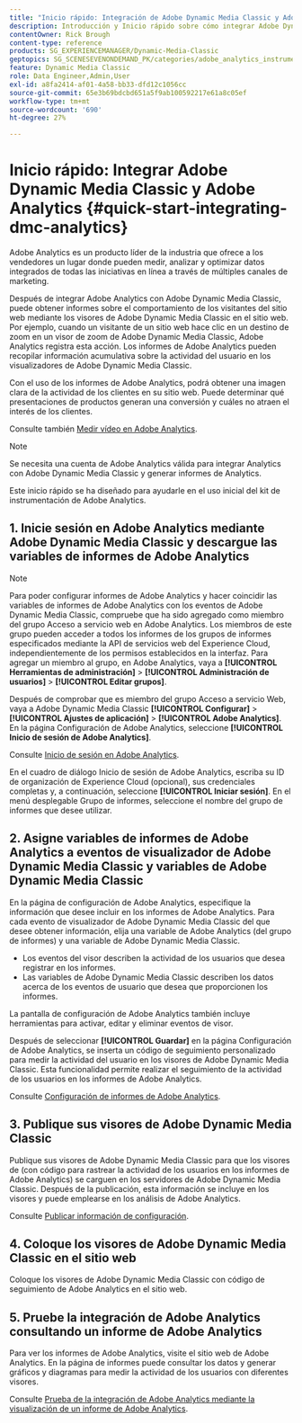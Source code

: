 ```yaml
---
title: "Inicio rápido: Integración de Adobe Dynamic Media Classic y Adobe Analytics"
description: Introducción y Inicio rápido sobre cómo integrar Adobe Dynamic Media Classic y Adobe Analytics para ayudarle a poner en marcha rápidamente.
contentOwner: Rick Brough
content-type: reference
products: SG_EXPERIENCEMANAGER/Dynamic-Media-Classic
geptopics: SG_SCENESEVENONDEMAND_PK/categories/adobe_analytics_instrumentation_kit
feature: Dynamic Media Classic
role: Data Engineer,Admin,User
exl-id: a8fa2414-af01-4a58-bb33-dfd12c1056cc
source-git-commit: 65e3b69bdcbd651a5f9ab100592217e61a8c05ef
workflow-type: tm+mt
source-wordcount: '690'
ht-degree: 27%

---
```


# Inicio rápido: Integrar Adobe Dynamic Media Classic y Adobe Analytics {#quick-start-integrating-dmc-analytics}

Adobe Analytics es un producto líder de la industria que ofrece a los vendedores un lugar donde pueden medir, analizar y optimizar datos integrados de todas las iniciativas en línea a través de múltiples canales de marketing.

Después de integrar Adobe Analytics con Adobe Dynamic Media Classic, puede obtener informes sobre el comportamiento de los visitantes del sitio web mediante los visores de Adobe Dynamic Media Classic en el sitio web. Por ejemplo, cuando un visitante de un sitio web hace clic en un destino de zoom en un visor de zoom de Adobe Dynamic Media Classic, Adobe Analytics registra esta acción. Los informes de Adobe Analytics pueden recopilar información acumulativa sobre la actividad del usuario en los visualizadores de Adobe Dynamic Media Classic.

Con el uso de los informes de Adobe Analytics, podrá obtener una imagen clara de la actividad de los clientes en su sitio web. Puede determinar qué presentaciones de productos generan una conversión y cuáles no atraen el interés de los clientes.

Consulte también [Medir vídeo en Adobe Analytics](https://experienceleague.adobe.com/docs/media-analytics/using/media-overview.html).

>[!NOTE]
>
>Se necesita una cuenta de Adobe Analytics válida para integrar Analytics con Adobe Dynamic Media Classic y generar informes de Analytics.

Este inicio rápido se ha diseñado para ayudarle en el uso inicial del kit de instrumentación de Adobe Analytics.

## 1. Inicie sesión en Adobe Analytics mediante Adobe Dynamic Media Classic y descargue las variables de informes de Adobe Analytics

>[!NOTE]
>
>Para poder configurar informes de Adobe Analytics y hacer coincidir las variables de informes de Adobe Analytics con los eventos de Adobe Dynamic Media Classic, compruebe que ha sido agregado como miembro del grupo Acceso a servicio web en Adobe Analytics. Los miembros de este grupo pueden acceder a todos los informes de los grupos de informes especificados mediante la API de servicios web del Experience Cloud, independientemente de los permisos establecidos en la interfaz. Para agregar un miembro al grupo, en Adobe Analytics, vaya a **[!UICONTROL Herramientas de administración]** > **[!UICONTROL Administración de usuarios]** > **[!UICONTROL Editar grupos]**.

Después de comprobar que es miembro del grupo Acceso a servicio Web, vaya a Adobe Dynamic Media Classic **[!UICONTROL Configurar]** > **[!UICONTROL Ajustes de aplicación]** > **[!UICONTROL Adobe Analytics]**. En la página Configuración de Adobe Analytics, seleccione **[!UICONTROL Inicio de sesión de Adobe Analytics]**.

Consulte [Inicio de sesión en Adobe Analytics](log-analytics.md#log_in_to_adobe_analytics).

En el cuadro de diálogo Inicio de sesión de Adobe Analytics, escriba su ID de organización de Experience Cloud (opcional), sus credenciales completas y, a continuación, seleccione **[!UICONTROL Iniciar sesión]**. En el menú desplegable Grupo de informes, seleccione el nombre del grupo de informes que desee utilizar.

## 2. Asigne variables de informes de Adobe Analytics a eventos de visualizador de Adobe Dynamic Media Classic y variables de Adobe Dynamic Media Classic

En la página de configuración de Adobe Analytics, especifique la información que desee incluir en los informes de Adobe Analytics. Para cada evento de visualizador de Adobe Dynamic Media Classic del que desee obtener información, elija una variable de Adobe Analytics (del grupo de informes) y una variable de Adobe Dynamic Media Classic.

* Los eventos del visor describen la actividad de los usuarios que desea registrar en los informes.
* Las variables de Adobe Dynamic Media Classic describen los datos acerca de los eventos de usuario que desea que proporcionen los informes.

La pantalla de configuración de Adobe Analytics también incluye herramientas para activar, editar y eliminar eventos de visor.

Después de seleccionar **[!UICONTROL Guardar]** en la página Configuración de Adobe Analytics, se inserta un código de seguimiento personalizado para medir la actividad del usuario en los visores de Adobe Dynamic Media Classic. Esta funcionalidad permite realizar el seguimiento de la actividad de los usuarios en los informes de Adobe Analytics.

Consulte [Configuración de informes de Adobe Analytics](configuring-analytics-reports.md#configuring_adobe_analytics_reports).

## 3. Publique sus visores de Adobe Dynamic Media Classic

Publique sus visores de Adobe Dynamic Media Classic para que los visores de (con código para rastrear la actividad de los usuarios en los informes de Adobe Analytics) se carguen en los servidores de Adobe Dynamic Media Classic. Después de la publicación, esta información se incluye en los visores y puede emplearse en los análisis de Adobe Analytics.

Consulte [Publicar información de configuración](publishing-analytics-configuration-information.md#publishing_adobe_analytics_configuration_information).

## 4. Coloque los visores de Adobe Dynamic Media Classic en el sitio web

Coloque los visores de Adobe Dynamic Media Classic con código de seguimiento de Adobe Analytics en el sitio web.

## 5. Pruebe la integración de Adobe Analytics consultando un informe de Adobe Analytics

Para ver los informes de Adobe Analytics, visite el sitio web de Adobe Analytics. En la página de informes puede consultar los datos y generar gráficos y diagramas para medir la actividad de los usuarios con diferentes visores. 

Consulte [Prueba de la integración de Adobe Analytics mediante la visualización de un informe de Adobe Analytics](testing-integration-viewing-analytics-report.md#testing_the_integration_by_viewing_an_adobe_analytics_report).
